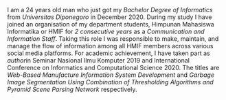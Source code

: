 I am a 24 years old man who just got my *Bachelor Degree of Informatics* from *Universitas Diponegoro* in December 2020. During my study I have joined an organisation of my department students, Himpunan Mahasiswa Informatika or HMIF for *2 consecutive years* as a *Communication and Information Staff*. Taking this role I was responsible to make, maintain, and manage the flow of information among all HMIF members across various social media platforms. For academic achievement, I have taken part as *author*in Seminar Nasional Ilmu Komputer 2019 and International Conference on Informatics and Computational Science 2020. The titles are *Web-Based Manufacture Information System Development* and *Garbage Image Segmentation Using Combination of Thresholding Algorithms and Pyramid Scene Parsing Network* respectively.

